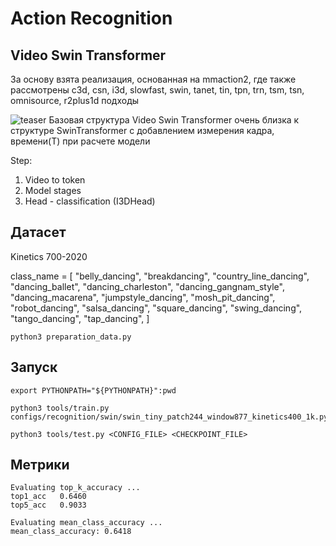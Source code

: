# Action Recognition


## Video Swin Transformer
За основу взята реализация, основанная на mmaction2, где также рассмотрены c3d, csn, i3d, slowfast, swin, tanet, tin, tpn, trn, tsm, tsn, omnisource, r2plus1d подходы

![teaser](https://github.com/SwinTransformer/Video-Swin-Transformer/blob/master/figures/teaser.png)
Базовая структура Video Swin Transformer очень близка к структуре SwinTransformer с добавлением измерения кадра, времени(T) при расчете модели

Step:

1. Video to token
2. Model stages 
3. Head - classification (I3DHead)

## Датасет
Kinetics 700-2020

class_name = [
    "belly_dancing",
    "breakdancing",
    "country_line_dancing",
    "dancing_ballet",
    "dancing_charleston",
    "dancing_gangnam_style",
    "dancing_macarena",
    "jumpstyle_dancing",
    "mosh_pit_dancing",
    "robot_dancing",
    "salsa_dancing",
    "square_dancing",
    "swing_dancing",
    "tango_dancing",
    "tap_dancing",
]

```
python3 preparation_data.py
```

## Запуск
```
export PYTHONPATH="${PYTHONPATH}":pwd
```
```
python3 tools/train.py configs/recognition/swin/swin_tiny_patch244_window877_kinetics400_1k.py
```
```
python3 tools/test.py <CONFIG_FILE> <CHECKPOINT_FILE>
```
## Метрики

```
Evaluating top_k_accuracy ...
top1_acc   0.6460
top5_acc   0.9033

Evaluating mean_class_accuracy ...
mean_class_accuracy: 0.6418
```
